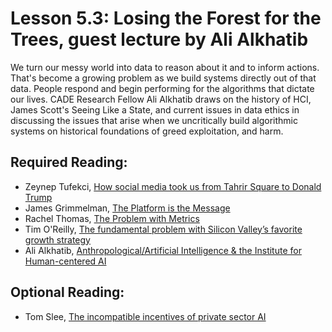 # Lesson 5.3: Losing the Forest for the Trees, guest lecture by Ali Alkhatib

We turn our messy world into data to reason about it and to inform actions. That's become a growing problem as we build systems directly out of that data. People respond and begin performing for the algorithms that dictate our lives. CADE Research Fellow Ali Alkhatib draws on the history of HCI, James Scott's Seeing Like a State, and current issues in data ethics in discussing the issues that arise when we uncritically build algorithmic systems on historical foundations of greed exploitation, and harm.

## Required Reading:
- Zeynep Tufekci, [How social media took us from Tahrir Square to Donald Trump](https://www.technologyreview.com/s/611806/how-social-media-took-us-from-tahrir-square-to-donald-trump/)
- James Grimmelman, [The Platform is the Message](https://papers.ssrn.com/sol3/papers.cfm?abstract_id=3132758)
- Rachel Thomas, [The Problem with Metrics](https://www.fast.ai/2019/09/24/metrics/)
- Tim O'Reilly, [The fundamental problem with Silicon Valley’s favorite growth strategy](https://qz.com/1540608/the-problem-with-silicon-valleys-obsession-with-blitzscaling-growth/)
- Ali Alkhatib, [Anthropological/Artificial Intelligence & the Institute for Human-centered AI](https://ali-alkhatib.com/blog/anthropological-intelligence)

## Optional Reading:
- Tom Slee, [The incompatible incentives of private sector AI](https://tomslee.github.io/publication/oup_private_sector_ai/)

